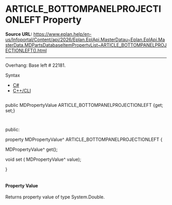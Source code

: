 # ARTICLE_BOTTOMPANELPROJECTIONLEFT Property

**Source URL:** https://www.eplan.help/en-us/Infoportal/Content/api/2026/Eplan.EplApi.MasterDatau~Eplan.EplApi.MasterData.MDPartsDatabaseItemPropertyList~ARTICLE_BOTTOMPANELPROJECTIONLEFT().html

---

Overhang: Base left # 22181.

Syntax

- [C#](#i-syntax-CS)
- [C++/CLI](#i-syntax-CPP2005)

```
```
public MDPropertyValue ARTICLE_BOTTOMPANELPROJECTIONLEFT {get; set;}
```
```

```
```
public:

property MDPropertyValue^ ARTICLE_BOTTOMPANELPROJECTIONLEFT {

   MDPropertyValue^ get();

   void set (    MDPropertyValue^ value);

}
```
```

#### Property Value

Returns property value of type System.Double.
